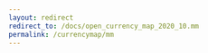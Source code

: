 ```yaml
---
layout: redirect
redirect_to: /docs/open_currency_map_2020_10.mm
permalink: /currencymap/mm
---
```

